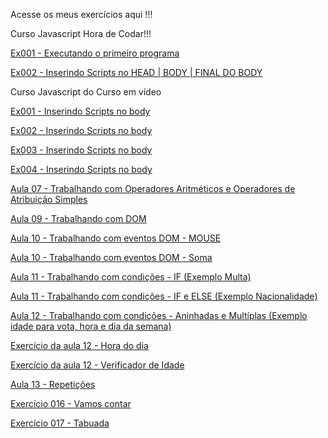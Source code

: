 Acesse os meus exercícios aqui !!!

Curso Javascript Hora de Codar!!!

<a href="https://kbrallll.github.io/javascript/javascript-codar/ex001/index.html">Ex001 - Executando o primeiro programa</a>

<a href="https://kbrallll.github.io/javascript/javascript-codar/ex002/index.html">Ex002 - Inserindo Scripts no HEAD | BODY | FINAL DO BODY </a>

Curso Javascript do Curso em vídeo

<a href="https://kbrallll.github.io/javascript/javascript-video/aula04/ex001.html">Ex001 - Inserindo Scripts no body </a>

<a href="https://kbrallll.github.io/javascript/javascript-video/aula06/ex002.html">Ex002 - Inserindo Scripts no body </a>

<a href="https://kbrallll.github.io/javascript/javascript-video/aula06/ex003.html">Ex003 - Inserindo Scripts no body </a>

<a href="https://kbrallll.github.io/javascript/javascript-video/aula06/ex004.html">Ex004 - Inserindo Scripts no body </a>

<a href="https://kbrallll.github.io/javascript/javascript-video/aula07/ex001.html">Aula 07 - Trabalhando com Operadores Aritméticos e Operadores de Atribuição Simples </a>

<a href="https://kbrallll.github.io/javascript/javascript-video/aula09/ex001.html">Aula 09 - Trabalhando com DOM </a>

<a href="https://kbrallll.github.io/javascript/javascript-video/aula10/ex001.html">Aula 10 - Trabalhando com eventos DOM - MOUSE </a>

<a href="https://kbrallll.github.io/javascript/javascript-video/aula10/ex002.html">Aula 10 - Trabalhando com eventos DOM - Soma </a>

<a href="https://kbrallll.github.io/javascript/javascript-video/aula11/ex001.html">Aula 11 - Trabalhando com condições - IF (Exemplo Multa) </a>

<a href="https://kbrallll.github.io/javascript/javascript-video/aula11/ex002.html">Aula 11 - Trabalhando com condições - IF e ELSE (Exemplo Nacionalidade) </a>

<a href="https://kbrallll.github.io/javascript/javascript-video/aula12/ex001.html">Aula 12 - Trabalhando com condições - Aninhadas e Multíplas (Exemplo idade para vota, hora e dia da semana) </a>

<a href="https://kbrallll.github.io/javascript/javascript-video/aula12ex/ex014/index.html">Exercício da aula 12 - Hora do dia </a>

<a href="https://kbrallll.github.io/javascript/javascript-video/aula12ex/ex015/index.html">Exercício da aula 12 - Verificador de Idade </a>

<a href="https://kbrallll.github.io/javascript/javascript-video/aula13/index.html">Aula 13 - Repetições </a>

<a href="https://kbrallll.github.io/javascript/javascript-video/aula14ex/ex016/index.html">Exercício 016 - Vamos contar </a>

<a href="https://kbrallll.github.io/javascript/javascript-video/aula14ex/ex017/index.html">Exercício 017 - Tabuada </a>

